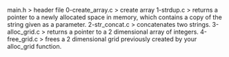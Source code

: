 main.h > header file
0-create_array.c > create array
1-strdup.c > returns a pointer to a newly allocated space in memory, which contains a copy of the string given as a parameter.
2-str_concat.c > concatenates two strings.
3-alloc_grid.c > returns a pointer to a 2 dimensional array of integers.
4-free_grid.c > frees a 2 dimensional grid previously created by your alloc_grid function.
